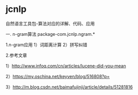 # jcnlp
自然语言工具包-算法对应的详解、代码、应用

一. n-gram算法 package-com.jcnlp.ngram.*
  
1.n-gram应用
1）词距离计算
2）拼写纠错

2.参考文章 

1）http://www.infoq.com/cn/articles/lucene-did-you-mean 

2）https://my.oschina.net/keyven/blog/516808?p= 

3）http://m.blog.csdn.net/baimafujinji/article/details/51281816
  
